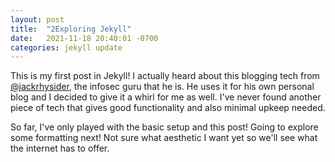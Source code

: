 ```yaml
---
layout: post
title:  "2Exploring Jekyll"
date:   2021-11-18 20:40:01 -0700
categories: jekyll update
---
```

This is my first post in Jekyll!  I actually heard about this blogging tech from [@jackrhysider][Jack Rhysider], the infosec guru that he is.  He uses it for his own personal blog and I decided to give it a whirl for me as well. I've never found another piece of tech that gives good functionality and also minimal upkeep needed.  

So far, I've only played with the basic setup and this post!  Going to explore some formatting next!  Not sure what aesthetic I want yet so we'll see what the internet has to offer.

[Jack Rhysider]: https://twitter.com/JackRhysider
